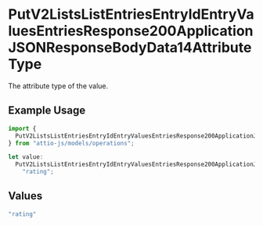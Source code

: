 # PutV2ListsListEntriesEntryIdEntryValuesEntriesResponse200ApplicationJSONResponseBodyData14AttributeType

The attribute type of the value.

## Example Usage

```typescript
import {
  PutV2ListsListEntriesEntryIdEntryValuesEntriesResponse200ApplicationJSONResponseBodyData14AttributeType,
} from "attio-js/models/operations";

let value:
  PutV2ListsListEntriesEntryIdEntryValuesEntriesResponse200ApplicationJSONResponseBodyData14AttributeType =
    "rating";
```

## Values

```typescript
"rating"
```